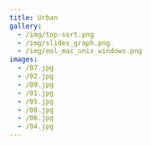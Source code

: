 ```yaml
---
title: Urban
gallery:
  - /img/top-sort.png
  - /img/slides_graph.png
  - /img/eol_mac_unix_windows.png
images:
  - /07.jpg
  - /02.jpg
  - /09.jpg
  - /01.jpg
  - /05.jpg
  - /08.jpg
  - /06.jpg
  - /04.jpg
---
```

